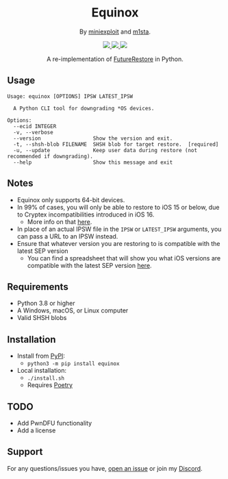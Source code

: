 <h1 align="center">
Equinox
</h1>
<p align="center">By <a href="https://github.com/miniexploit">miniexploit</a> and <a href="https://github.com/m1stadev">m1sta</a>.

<p align="center">
  <a href="https://github.com/Mini-Exploit/pyfuturerestore/blob/master/LICENSE">
    <image src="https://img.shields.io/github/licenseMini-Exploit/pyfuturerestore">
  </a>
  <a href="https://github.com/Mini-Exploit/pyfuturerestore/stargazers">
    <image src="https://img.shields.io/github/stars/Mini-Exploit/pyfuturerestore">
  </a>
  <a href="https://github.com/Mini-Exploit/pyfuturerestore">
    <image src="https://img.shields.io/tokei/lines/github/Mini-Exploit/pyfuturerestore">
  </a>
    <br>
</p>

<p align="center">
A re-implementation of <a href="https://github.com/futurerestore/futurerestore">FutureRestore</a> in Python.
</p>

## Usage
```
Usage: equinox [OPTIONS] IPSW LATEST_IPSW

  A Python CLI tool for downgrading *OS devices.

Options:
  --ecid INTEGER
  -v, --verbose
  --version                 Show the version and exit.
  -t, --shsh-blob FILENAME  SHSH blob for target restore.  [required]
  -u, --update              Keep user data during restore (not recommended if downgrading).
  --help                    Show this message and exit
```
## Notes
- Equinox only supports 64-bit devices.
- In 99% of cases, you will only be able to restore to iOS 15 or below, due to Cryptex incompatibilities introduced in iOS 16.
    - More info on that <a href="https://gist.github.com/Cryptiiiic/b82133ac290070939189e1377dc3ac85">here</a>.
- In place of an actual IPSW file in the `IPSW` or `LATEST_IPSW` arguments, you can pass a URL to an IPSW instead.
- Ensure that whatever version you are restoring to is compatible with the latest SEP version
    - You can find a spreadsheet that will show you what iOS versions are compatible with the latest SEP version <a href="https://docs.google.com/spreadsheets/d/1Mb1UNm6g3yvdQD67M413GYSaJ4uoNhLgpkc7YKi3LBs">here</a>.

## Requirements
- Python 3.8 or higher
- A Windows, macOS, or Linux computer
- Valid SHSH blobs

## Installation
- Install from [PyPI](https://pypi.org/project/equinox/):
    - ```python3 -m pip install equinox```
- Local installation:
    - `./install.sh`
    - Requires [Poetry](https://python-poetry.org)

## TODO
- Add PwnDFU functionality
- Add a license

## Support

For any questions/issues you have, [open an issue](https://github.com/Mini-Exploit/pyfuturerestore/issues) or join my [Discord](https://discord.gg/nK3Uu6BaDN).
